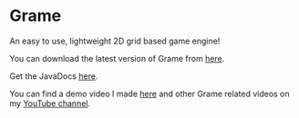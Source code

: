 Grame
=====

An easy to use, lightweight 2D grid based game engine!

You can download the latest version of Grame from [here](https://github.com/moomoohk/New-Grame/raw/master/Build/Grame.jar).

Get the JavaDocs [here](https://github.com/moomoohk/New-Grame/raw/master/JavaDocs.zip).

You can find a demo video I made [here](http://www.youtube.com/watch?v=AGAz6txCHZM) and other Grame related videos on my [YouTube channel](http://youtube.com/user/moomoohk).

